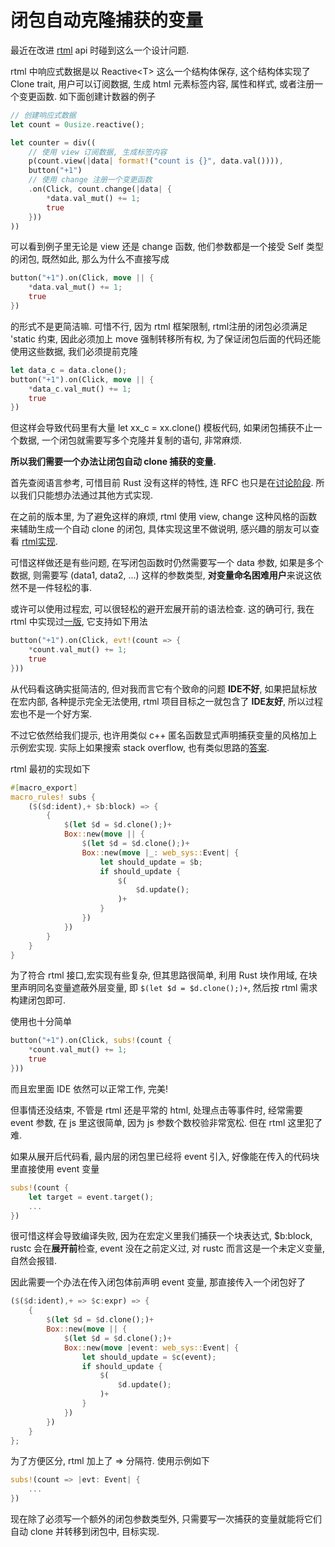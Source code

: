 # 闭包自动克隆捕获的变量

最近在改进 [rtml](https://github.com/PrivateRookie/rtml) api 时碰到这么一个设计问题.

rtml  中响应式数据是以 Reactive\<T\> 这么一个结构体保存, 这个结构体实现了 Clone trait, 用户可以订阅数据, 生成 html 元素标签内容, 属性和样式, 或者注册一个变更函数. 如下面创建计数器的例子

```rust
// 创建响应式数据
let count = 0usize.reactive();

let counter = div((
    // 使用 view 订阅数据, 生成标签内容
    p(count.view(|data| format!("count is {}", data.val()))),
    button("+1")
    // 使用 change 注册一个变更函数
    .on(Click, count.change(|data| {
        *data.val_mut() += 1;
        true
    }))
))
```

可以看到例子里无论是 view 还是 change 函数, 他们参数都是一个接受 Self 类型的闭包, 既然如此, 那么为什么不直接写成

```rust
button("+1").on(Click, move || {
    *data.val_mut() += 1;
    true
})
```

的形式不是更简洁嘛. 可惜不行, 因为 rtml 框架限制, rtml注册的闭包必须满足 'static 约束, 因此必须加上 move 强制转移所有权, 为了保证闭包后面的代码还能使用这些数据, 我们必须提前克隆

```rust
let data_c = data.clone();
button("+1").on(Click, move || {
    *data_c.val_mut() += 1;
    true
})
```

但这样会导致代码里有大量 let xx_c = xx.clone() 模板代码, 如果闭包捕获不止一个数据, 一个闭包就需要写多个克隆并复制的语句, 非常麻烦.

**所以我们需要一个办法让闭包自动 clone 捕获的变量.**

首先查阅语言参考, 可惜目前 Rust 没有这样的特性, 连 RFC 也只是在[讨论阶段](https://github.com/rust-lang/rfcs/issues/2407). 所以我们只能想办法通过其他方式实现.

在之前的版本里, 为了避免这样的麻烦, rtml 使用 view, change 这种风格的函数来辅助生成一个自动 clone 的闭包, 具体实现这里不做说明, 感兴趣的朋友可以查看 [rtml实现](https://github.com/PrivateRookie/rtml/blob/4060fb33e77d9a9beafd8e0cbec91aeb661dfbde/crates/rtml/src/reactive.rs#L299-L306).

可惜这样做还是有些问题, 在写闭包函数时仍然需要写一个 data 参数, 如果是多个数据, 则需要写 (data1, data2, ...) 这样的参数类型, **对变量命名困难用户**来说这依然不是一件轻松的事.

或许可以使用过程宏, 可以很轻松的避开宏展开前的语法检查. 这的确可行, 我在 rtml 中实现过[一版](https://github.com/PrivateRookie/rtml/blob/b5d60e18318409f97768bc7b4c47b372c5f6bea9/crates/macro/src/lib.rs#L27-L37), 它支持如下用法

```rust
button("+1").on(Click, evt!(count => {
    *count.val_mut() += 1;
    true
}))
```

从代码看这确实挺简洁的, 但对我而言它有个致命的问题 **IDE不好**, 如果把鼠标放在宏内部, 各种提示完全无法使用, rtml 项目目标之一就包含了 **IDE友好**, 所以过程宏也不是一个好方案.

不过它依然给我们提示, 也许用类似 c++ 匿名函数显式声明捕获变量的风格加上示例宏实现. 实际上如果搜索 stack overflow, 也有类似思路的[答案](https://stackoverflow.com/questions/69483902/is-there-a-simple-way-to-move-clone-of-rc-into-closure).

rtml 最初的实现如下

```rust
#[macro_export]
macro_rules! subs {
    ($($d:ident),+ $b:block) => {
        {
            $(let $d = $d.clone();)+
            Box::new(move || {
                $(let $d = $d.clone();)+
                Box::new(move |_: web_sys::Event| {
                    let should_update = $b;
                    if should_update {
                        $(
                            $d.update();
                        )+
                    }
                })
            })
        }
    }
}
```

为了符合 rtml 接口,宏实现有些复杂, 但其思路很简单, 利用 Rust 块作用域, 在块里声明同名变量遮蔽外层变量, 即 `$(let $d = $d.clone();)+`, 然后按 rtml 需求构建闭包即可.

使用也十分简单

```rust
button("+1").on(Click, subs!(count {
    *count.val_mut() += 1;
    true
}))
```

而且宏里面 IDE 依然可以正常工作, 完美!

但事情还没结束, 不管是 rtml 还是平常的 html, 处理点击等事件时, 经常需要 event 参数, 在 js 里这很简单, 因为 js 参数个数校验非常宽松. 但在 rtml 这里犯了难.

如果从展开后代码看, 最内层的闭包里已经将 event 引入, 好像能在传入的代码块里直接使用 event 变量

```rust
subs!(count {
    let target = event.target();
    ...
})
```

很可惜这样会导致编译失败, 因为在宏定义里我们捕获一个块表达式, $b:block, rustc 会在**展开前**检查, event 没在之前定义过, 对 rustc 而言这是一个未定义变量, 自然会报错.

因此需要一个办法在传入闭包体前声明 event 变量, 那直接传入一个闭包好了

```rust
($($d:ident),+ => $c:expr) => {
    {
        $(let $d = $d.clone();)+
        Box::new(move || {
            $(let $d = $d.clone();)+
            Box::new(move |event: web_sys::Event| {
                let should_update = $c(event);
                if should_update {
                    $(
                        $d.update();
                    )+
                }
            })
        })
    }
};
```

为了方便区分, rtml 加上了 => 分隔符. 使用示例如下

```rust
subs!(count => |evt: Event| {
    ...
})
```

现在除了必须写一个额外的闭包参数类型外, 只需要写一次捕获的变量就能将它们自动 clone 并转移到闭包中, 目标实现.
